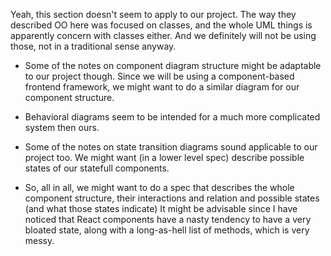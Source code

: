 Yeah, this section doesn't seem to apply to our project. The way they 
described OO here was focused on classes, and the whole UML things is 
apparently concern with classes either. And we definitely will not be using
those, not in a traditional sense anyway.

- Some of the notes on component diagram structure might be adaptable
  to our project though. Since we will be using a component-based frontend 
  framework, we might want to do a similar diagram for our component structure.

- Behavioral diagrams seem to be intended for a much more complicated
  system then ours.

- Some of the notes on state transition diagrams sound applicable to our 
  project too. We might want (in a lower level spec) describe possible states
  of our statefull components.

- So, all in all, we might want to do a spec that describes the whole
  component structure, their interactions and relation and possible states
  (and what those states indicate)
  It might be advisable since I have noticed that React components have 
  a nasty tendency to have a very bloated state, along with a long-as-hell
  list of methods, which is very messy.